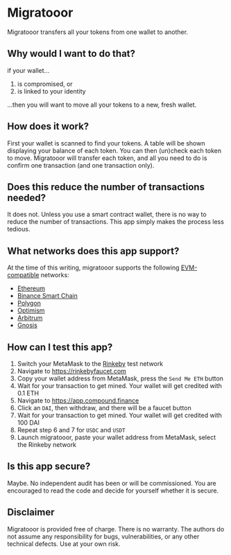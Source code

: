 # Migratooor

Migratooor transfers all your tokens from one wallet to another.

## Why would I want to do that?

if your wallet...
1. is compromised, or
2. is linked to your identity

...then you will want to move all your tokens to a new, fresh wallet.

## How does it work?

First your wallet is scanned to find your tokens. A table will be shown displaying your balance of each token. You can then (un)check each token to move. Migratooor will transfer each token, and all you need to do is confirm one transaction (and one transaction only).

## Does this reduce the number of transactions needed?

It does not. Unless you use a smart contract wallet, there is no way to reduce the number of transactions. This app simply makes the process less tedious.

## What networks does this app support?

At the time of this writing, migratooor supports the following [EVM-compatible](https://chainlist.org) networks:
* [Ethereum](https://ethereum.org)
* [Binance Smart Chain](https://www.binance.org/en/smartChain)
* [Polygon](https://polygon.technology)
* [Optimism](https://optimism.io)
* [Arbitrum](https://arbitrum.io)
* [Gnosis](https://www.xdaichain.com)

## How can I test this app?

1. Switch your MetaMask to the [Rinkeby](https://rinkeby.etherscan.io) test network
2. Navigate to https://rinkebyfaucet.com
3. Copy your wallet address from MetaMask, press the `Send Me ETH` button
4. Wait for your transaction to get mined. Your wallet will get credited with 0.1 ETH
5. Navigate to https://app.compound.finance 
6. Click an `DAI`, then withdraw, and there will be a faucet button
7. Wait for your transaction to get mined. Your wallet will get credited with 100 DAI
8. Repeat step 6 and 7 for `USDC` and `USDT`
9. Launch migratooor, paste your wallet address from MetaMask, select the Rinkeby network

## Is this app secure?

Maybe. No independent audit has been or will be commissioned. You are encouraged to read the code and decide for yourself whether it is secure.

## Disclaimer

Migratooor is provided free of charge. There is no warranty. The authors do not assume any responsibility for bugs, vulnerabilities, or any other technical defects. Use at your own risk.
